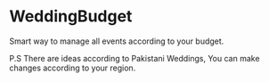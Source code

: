 # WeddingBudget
Smart way to manage all events according to your budget.



  
  P.S There are ideas according to Pakistani Weddings, You can make changes according to your region.
